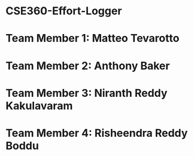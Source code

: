 # CSE360-Effort-Logger
# Team Member 1: Matteo Tevarotto
# Team Member 2: Anthony Baker 
# Team Member 3: Niranth Reddy Kakulavaram
# Team Member 4: Risheendra Reddy Boddu 
